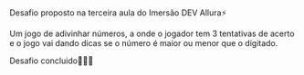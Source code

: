 Desafio proposto na terceira aula do Imersão DEV Allura⚡

Um jogo de adivinhar números, a onde o jogador tem 3 tentativas de acerto e o jogo vai dando dicas se o número é maior ou menor que o digitado.

Desafio concluido🚀🚀🚀
